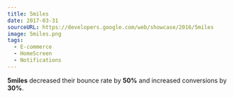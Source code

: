 ```yaml
---
title: 5miles
date: 2017-03-31
sourceURL: https://developers.google.com/web/showcase/2016/5miles
image: 5miles.png
tags:
  - E-commerce
  - HomeScreen
  - Notifications
---
```


**5miles** decreased their bounce rate by **50%** and increased conversions by 
**30%**.
